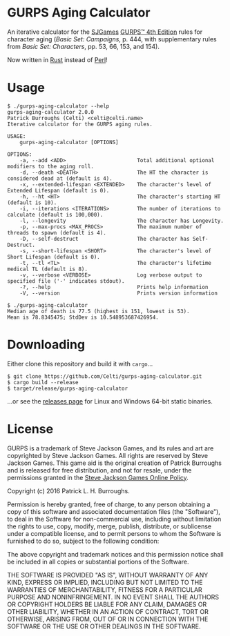 GURPS Aging Calculator
======================

An iterative calculator for the [SJGames](http://www.sjgames.com/) [GURPS™ 4th Edition](http://www.sjgames.com/gurps/) rules for character aging (*Basic Set: Campaigns*, p. 444, with supplementary rules from *Basic Set: Characters*, pp. 53, 66, 153, and 154).

Now written in [Rust](https://www.rust-lang.org/) instead of [Perl](https://github.com/Celti/gurps-scripts/)!

Usage
=====
```
$ ./gurps-aging-calculator --help
gurps-aging-calculator 2.0.0
Patrick Burroughs (Celti) <celti@celti.name>
Iterative calculator for the GURPS aging rules.

USAGE:
	gurps-aging-calculator [OPTIONS]

OPTIONS:
    -a, --add <ADD>                       Total additional optional modifiers to the aging roll.
    -d, --death <DEATH>                   The HT the character is considered dead at (default is 4).
    -x, --extended-lifespan <EXTENDED>    The character's level of Extended Lifespan (default is 0).
    -h, --ht <HT>                         The character's starting HT (default is 10).
    -i, --iterations <ITERATIONS>         The number of iterations to calculate (default is 100,000).
    -l, --longevity                       The character has Longevity.
    -p, --max-procs <MAX_PROCS>           The maximum number of threads to spawn (default is 4).
    -D, --self-destruct                   The character has Self-Destruct.
    -s, --short-lifespan <SHORT>          The character's level of Short Lifespan (default is 0).
    -t, --tl <TL>                         The character's lifetime medical TL (default is 8).
    -v, --verbose <VERBOSE>               Log verbose output to specified file ('-' indicates stdout).
    -?, --help                            Prints help information
    -V, --version                         Prints version information

$ ./gurps-aging-calculator
Median age of death is 77.5 (highest is 151, lowest is 53).
Mean is 78.8345475; StdDev is 10.548953687426954.
```

Downloading
===========
Either clone this repository and build it with `cargo`...

```
$ git clone https://github.com/Celti/gurps-aging-calculator.git
$ cargo build --release
$ target/release/gurps-aging-calculator
```

...or see the [releases page](https://github.com/Celti/gurps-aging-calculator/releases) for Linux and Windows 64-bit static binaries.

License
=======

GURPS is a trademark of Steve Jackson Games, and its rules and art are
copyrighted by Steve Jackson Games. All rights are reserved by Steve Jackson
Games. This game aid is the original creation of Patrick Burroughs and is
released for free distribution, and not for resale, under the permissions
granted in the [Steve Jackson Games Online Policy](http://www.sjgames.com/general/online_policy.html).

Copyright (c) 2016 Patrick L. H. Burroughs.

Permission is hereby granted, free of charge, to any person obtaining a copy of
this software and associated documentation files (the "Software"), to deal in
the Software for non-commercial use, including without limitation the rights to
use, copy, modify, merge, publish, distribute, or sublicense under a compatible
license, and to permit persons to whom the Software is furnished to do so,
subject to the following condition:

The above copyright and trademark notices and this permission notice shall be
included in all copies or substantial portions of the Software.

THE SOFTWARE IS PROVIDED "AS IS", WITHOUT WARRANTY OF ANY KIND, EXPRESS OR
IMPLIED, INCLUDING BUT NOT LIMITED TO THE WARRANTIES OF MERCHANTABILITY,
FITNESS FOR A PARTICULAR PURPOSE AND NONINFRINGEMENT. IN NO EVENT SHALL THE
AUTHORS OR COPYRIGHT HOLDERS BE LIABLE FOR ANY CLAIM, DAMAGES OR OTHER
LIABILITY, WHETHER IN AN ACTION OF CONTRACT, TORT OR OTHERWISE, ARISING FROM,
OUT OF OR IN CONNECTION WITH THE SOFTWARE OR THE USE OR OTHER DEALINGS IN THE
SOFTWARE.
